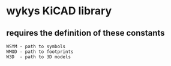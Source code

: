 # wykys KiCAD library

## requires the definition of these constants

```
WSYM - path to symbols
WMOD - path to footprints
W3D  - path to 3D models
```
